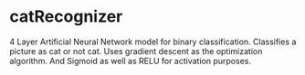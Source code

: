 # catRecognizer

4 Layer Artificial Neural Network model for binary classification. Classifies a picture as cat or not cat.
Uses gradient descent as the optimization algorithm. And Sigmoid as well as RELU for activation purposes.
